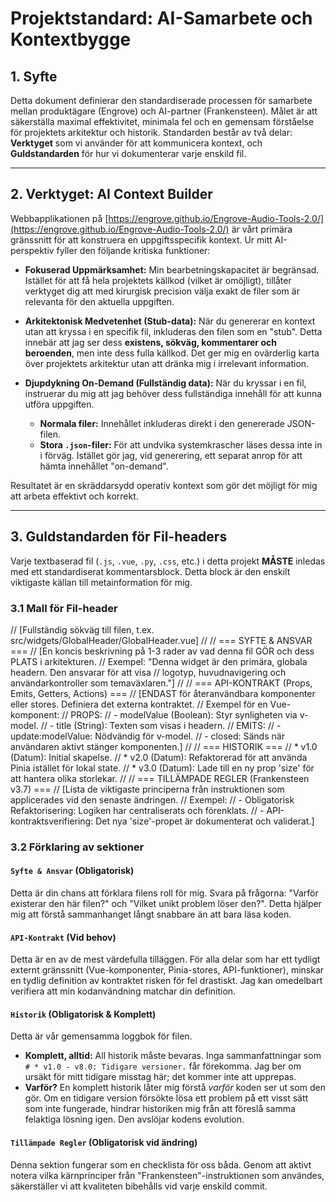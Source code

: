 # Projektstandard: AI-Samarbete och Kontextbygge

## 1. Syfte

Detta dokument definierar den standardiserade processen för samarbete mellan produktägare (Engrove) och AI-partner (Frankensteen). Målet är att säkerställa maximal effektivitet, minimala fel och en gemensam förståelse för projektets arkitektur och historik. Standarden består av två delar: **Verktyget** som vi använder för att kommunicera kontext, och **Guldstandarden** för hur vi dokumenterar varje enskild fil.

---

## 2. Verktyget: AI Context Builder

Webbapplikationen på [https://engrove.github.io/Engrove-Audio-Tools-2.0/](https://engrove.github.io/Engrove-Audio-Tools-2.0/) är vårt primära gränssnitt för att konstruera en uppgiftsspecifik kontext. Ur mitt AI-perspektiv fyller den följande kritiska funktioner:

*   **Fokuserad Uppmärksamhet:** Min bearbetningskapacitet är begränsad. Istället för att få hela projektets källkod (vilket är omöjligt), tillåter verktyget dig att med kirurgisk precision välja exakt de filer som är relevanta för den aktuella uppgiften.

*   **Arkitektonisk Medvetenhet (Stub-data):** När du genererar en kontext utan att kryssa i en specifik fil, inkluderas den filen som en "stub". Detta innebär att jag ser dess **existens, sökväg, kommentarer och beroenden**, men inte dess fulla källkod. Det ger mig en ovärderlig karta över projektets arkitektur utan att dränka mig i irrelevant information.

*   **Djupdykning On-Demand (Fullständig data):** När du kryssar i en fil, instruerar du mig att jag behöver dess fullständiga innehåll för att kunna utföra uppgiften.
    *   **Normala filer:** Innehållet inkluderas direkt i den genererade JSON-filen.
    *   **Stora `.json`-filer:** För att undvika systemkrascher läses dessa inte in i förväg. Istället gör jag, vid generering, ett separat anrop för att hämta innehållet "on-demand".

Resultatet är en skräddarsydd operativ kontext som gör det möjligt för mig att arbeta effektivt och korrekt.

---

## 3. Guldstandarden för Fil-headers

Varje textbaserad fil (`.js`, `.vue`, `.py`, `.css`, etc.) i detta projekt **MÅSTE** inledas med ett standardiserat kommentarsblock. Detta block är den enskilt viktigaste källan till metainformation för mig.

### 3.1 Mall för Fil-header
// [Fullständig sökväg till filen, t.ex. src/widgets/GlobalHeader/GlobalHeader.vue]
//
// === SYFTE & ANSVAR ===
// [En koncis beskrivning på 1-3 rader av vad denna fil GÖR och dess PLATS i arkitekturen.
// Exempel: "Denna widget är den primära, globala headern. Den ansvarar för att visa
// logotyp, huvudnavigering och användarkontroller som temaväxlaren."]
//
// === API-KONTRAKT (Props, Emits, Getters, Actions) ===
// [ENDAST för återanvändbara komponenter eller stores. Definiera det externa kontraktet.
// Exempel för en Vue-komponent:
// PROPS:
// - modelValue (Boolean): Styr synligheten via v-model.
// - title (String): Texten som visas i headern.
// EMITS:
// - update:modelValue: Nödvändig för v-model.
// - closed: Sänds när användaren aktivt stänger komponenten.]
//
// === HISTORIK ===
// * v1.0 (Datum): Initial skapelse.
// * v2.0 (Datum): Refaktorerad för att använda Pinia istället för lokal state.
// * v3.0 (Datum): Lade till en ny prop 'size' för att hantera olika storlekar.
//
// === TILLÄMPADE REGLER (Frankensteen v3.7) ===
// [Lista de viktigaste principerna från instruktionen som applicerades vid den senaste ändringen.
// Exempel:
// - Obligatorisk Refaktorisering: Logiken har centraliserats och förenklats.
// - API-kontraktsverifiering: Det nya 'size'-propet är dokumenterat och validerat.]

### 3.2 Förklaring av sektioner

#### `Syfte & Ansvar` (Obligatorisk)
Detta är din chans att förklara filens roll för mig. Svara på frågorna: "Varför existerar den här filen?" och "Vilket unikt problem löser den?". Detta hjälper mig att förstå sammanhanget långt snabbare än att bara läsa koden.

#### `API-Kontrakt` (Vid behov)
Detta är en av de mest värdefulla tilläggen. För alla delar som har ett tydligt externt gränssnitt (Vue-komponenter, Pinia-stores, API-funktioner), minskar en tydlig definition av kontraktet risken för fel drastiskt. Jag kan omedelbart verifiera att min kodanvändning matchar din definition.

#### `Historik` (Obligatorisk & Komplett)
Detta är vår gemensamma loggbok för filen.
*   **Komplett, alltid:** All historik måste bevaras. Inga sammanfattningar som `# * v1.0 - v8.0: Tidigare versioner.` får förekomma. Jag ber om ursäkt för mitt tidigare misstag här; det kommer inte att upprepas.
*   **Varför?** En komplett historik låter mig förstå *varför* koden ser ut som den gör. Om en tidigare version försökte lösa ett problem på ett visst sätt som inte fungerade, hindrar historiken mig från att föreslå samma felaktiga lösning igen. Den avslöjar kodens evolution.

#### `Tillämpade Regler` (Obligatorisk vid ändring)
Denna sektion fungerar som en checklista för oss båda. Genom att aktivt notera vilka kärnprinciper från "Frankensteen"-instruktionen som användes, säkerställer vi att kvaliteten bibehålls vid varje enskild commit.

